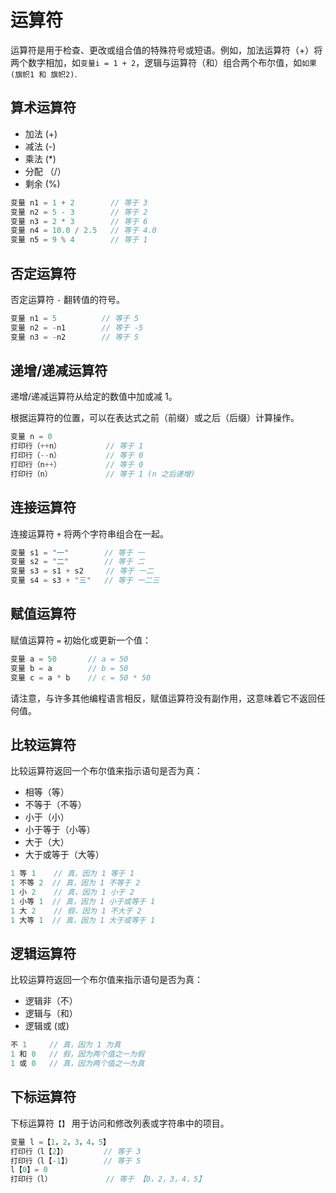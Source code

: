 # 运算符
运算符是用于检查、更改或组合值的特殊符号或短语。例如，加法运算符（+）将两个数字相加，如```变量i = 1 + 2```，逻辑与运算符（和）组合两个布尔值，如```如果(旗帜1 和 旗帜2)```.
## 算术运算符
* 加法 (+)
* 减法 (-)
* 乘法 (*)
* 分配 （/）
* 剩余 (%)

```c
变量 n1 = 1 + 2        // 等于 3
变量 n2 = 5 - 3        // 等于 2
变量 n3 = 2 * 3        // 等于 6
变量 n4 = 10.0 / 2.5   // 等于 4.0
变量 n5 = 9 % 4        // 等于 1
```

## 否定运算符
否定运算符 ```-``` 翻转值的符号。
```c
变量 n1 = 5          // 等于 5
变量 n2 = -n1        // 等于 -5
变量 n3 = -n2        // 等于 5
```

## 递增/递减运算符
递增/递减运算符从给定的数值中加或减 1。

根据运算符的位置，可以在表达式之前（前缀）或之后（后缀）计算操作。

```c
变量 n = 0
打印行（++n）          // 等于 1
打印行（--n）          // 等于 0
打印行（n++）          // 等于 0
打印行（n）            // 等于 1 (n 之后递增)
```

## 连接运算符
连接运算符 ```+``` 将两个字符串组合在一起。
```c
变量 s1 = "一"        // 等于 一
变量 s2 = "二"        // 等于 二
变量 s3 = s1 + s2     // 等于 一二
变量 s4 = s3 + "三"   // 等于 一二三
```

## 赋值运算符
赋值运算符 ```=``` 初始化或更新一个值：
```c
变量 a = 50       // a = 50
变量 b = a        // b = 50
变量 c = a * b    // c = 50 * 50
```
请注意，与许多其他编程语言相反，赋值运算符没有副作用，这意味着它不返回任何值。

## 比较运算符
比较运算符返回一个布尔值来指示语句是否为真：

* 相等（等）
* 不等于（不等）
* 小于（小）
* 小于等于（小等）
* 大于（大）
* 大于或等于（大等）
```c
1 等 1    // 真，因为 1 等于 1
1 不等 2  // 真，因为 1 不等于 2
1 小 2    // 真，因为 1 小于 2
1 小等 1  // 真，因为 1 小于或等于 1
1 大 2    // 假，因为 1 不大于 2
1 大等 1  // 真，因为 1 大于或等于 1
```

## 逻辑运算符
比较运算符返回一个布尔值来指示语句是否为真：

* 逻辑非（不）
* 逻辑与（和）
* 逻辑或 (或)
```c
不 1     // 真，因为 1 为真
1 和 0   // 假，因为两个值之一为假
1 或 0   // 真，因为两个值之一为真
```

## 下标运算符
下标运算符```【】``` 用于访问和修改列表或字符串中的项目。
```c
变量 l =【1，2，3，4，5】
打印行（l【2】）        // 等于 3
打印行（l【-1】）       // 等于 5
l【0】= 0
打印行（l）            // 等于 【0，2，3，4，5】
```